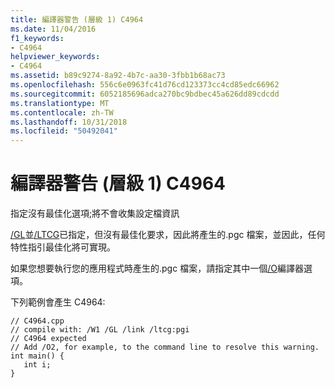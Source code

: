 ```yaml
---
title: 編譯器警告 (層級 1) C4964
ms.date: 11/04/2016
f1_keywords:
- C4964
helpviewer_keywords:
- C4964
ms.assetid: b89c9274-8a92-4b7c-aa30-3fbb1b68ac73
ms.openlocfilehash: 556c6e0963fc41d76cd123373cc4cd85edc66962
ms.sourcegitcommit: 6052185696adca270bc9bdbec45a626dd89cdcdd
ms.translationtype: MT
ms.contentlocale: zh-TW
ms.lasthandoff: 10/31/2018
ms.locfileid: "50492041"
---
```

# <a name="compiler-warning-level-1-c4964"></a>編譯器警告 (層級 1) C4964

指定沒有最佳化選項;將不會收集設定檔資訊

[/GL](../../build/reference/gl-whole-program-optimization.md)並[/LTCG](../../build/reference/ltcg-link-time-code-generation.md)已指定，但沒有最佳化要求，因此將產生的.pgc 檔案，並因此，任何特性指引最佳化將可實現。

如果您想要執行您的應用程式時產生的.pgc 檔案，請指定其中一個[/O](../../build/reference/o-options-optimize-code.md)編譯器選項。

下列範例會產生 C4964:

```
// C4964.cpp
// compile with: /W1 /GL /link /ltcg:pgi
// C4964 expected
// Add /O2, for example, to the command line to resolve this warning.
int main() {
   int i;
}
```